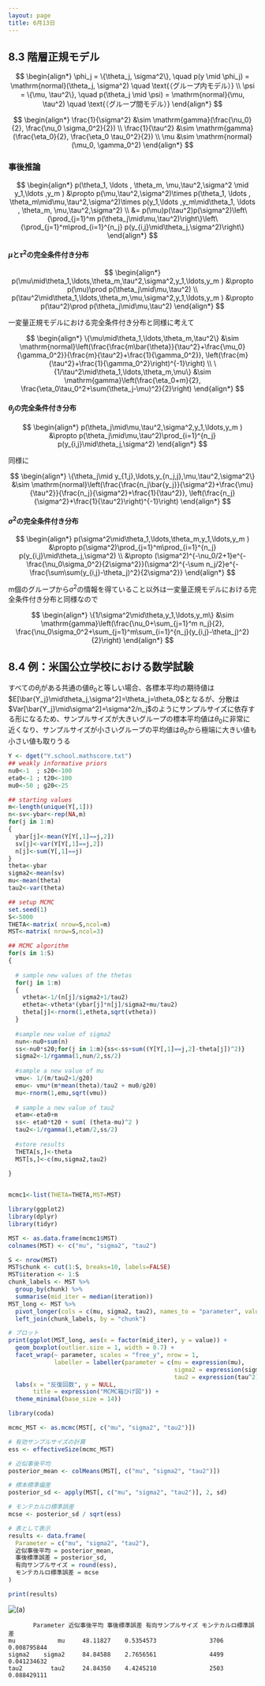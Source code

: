 ```yaml
---
layout: page
title: 6月13日
---
```


<script>
window.MathJax = {
  tex: {
    inlineMath: [['$', '$'], ['\\(', '\\)']],
    displayMath: [['$$', '$$'], ['\\[', '\\]']]
  },
  svg: {
    fontCache: 'global'
  }
};
</script>
<script async src="https://cdn.jsdelivr.net/npm/mathjax@3/es5/tex-mml-chtml.js"></script>

## 8.3 階層正規モデル

$$
\begin{align*}
\phi_j = \{\theta_j, \sigma^2\}, \quad p(y \mid \phi_j) = \mathrm{normal}(\theta_j, \sigma^2) \quad \text{（グループ内モデル）} \\
\psi = \{\mu, \tau^2\}, \quad p(\theta_j \mid \psi) = \mathrm{normal}(\mu, \tau^2) \quad \text{（グループ間モデル）}
\end{align*}
$$

$$
\begin{align*}
\frac{1}{\sigma^2} &\sim \mathrm{gamma}(\frac{\nu_0}{2}, \frac{\nu_0 \sigma_0^2}{2})  \\
\frac{1}{\tau^2} &\sim \mathrm{gamma}(\frac{\eta_0}{2}, \frac{\eta_0 \tau_0^2}{2})  \\
\mu &\sim \mathrm{normal}(\mu_0, \gamma_0^2)
\end{align*}
$$

### 事後推論

$$
\begin{align*}
p(\theta_1, \ldots , \theta_m, \mu,\tau^2,\sigma^2 \mid y_1,\ldots ,y_m )
&\propto p(\mu,\tau^2,\sigma^2)\times p(\theta_1, \ldots , \theta_m\mid\mu,\tau^2,\sigma^2)\times p(y_1,\ldots ,y_m\mid\theta_1, \ldots , \theta_m, \mu,\tau^2,\sigma^2) \\
&= p(\mu)p(\tau^2)p(\sigma^2)\left\{\prod_{j=1}^m p(\theta_j\mid\mu,\tau^2)\right\}\left\{\prod_{j=1}^m\prod_{i=1}^{n_j} p(y_{i,j}\mid\theta_j,\sigma^2)\right\}
\end{align*}
$$

#### $\mu$と$\tau^2$の完全条件付き分布

$$
\begin{align*}
p(\mu\mid\theta_1,\ldots,\theta_m,\tau^2,\sigma^2,y_1,\ldots,y_m )
&\propto p(\mu)\prod p(\theta_j\mid\mu,\tau^2) \\
p(\tau^2\mid\theta_1,\ldots,\theta_m,\mu,\sigma^2,y_1,\ldots,y_m )
&\propto p(\tau^2)\prod p(\theta_j\mid\mu,\tau^2)
\end{align*}
$$

一変量正規モデルにおける完全条件付き分布と同様に考えて

$$
\begin{align*}
\{\mu\mid\theta_1,\ldots,\theta_m,\tau^2\}
&\sim \mathrm{normal}\left(\frac{\frac{m\bar{\theta}}{\tau^2}+\frac{\mu_0}{\gamma_0^2}}{\frac{m}{\tau^2}+\frac{1}{\gamma_0^2}}, \left(\frac{m}{\tau^2}+\frac{1}{\gamma_0^2}\right)^{-1}\right) \\
\{1/\tau^2\mid\theta_1,\ldots,\theta_m,\mu\}
&\sim \mathrm{gamma}\left(\frac{\eta_0+m}{2}, \frac{\eta_0\tau_0^2+\sum(\theta_j-\mu)^2}{2}\right)
\end{align*}
$$

#### $\theta_j$の完全条件付き分布

$$
\begin{align*}
p(\theta_j\mid\mu,\tau^2,\sigma^2,y_1,\ldots,y_m )
&\propto p(\theta_j\mid\mu,\tau^2)\prod_{i=1}^{n_j} p(y_{i,j}\mid\theta_j,\sigma^2)
\end{align*}
$$

同様に

$$
\begin{align*}
\{\theta_j\mid y_{1,j},\ldots,y_{n_j,j},\mu,\tau^2,\sigma^2\}
&\sim \mathrm{normal}\left(\frac{\frac{n_j\bar{y_j}}{\sigma^2}+\frac{\mu}{\tau^2}}{\frac{n_j}{\sigma^2}+\frac{1}{\tau^2}}, \left(\frac{n_j}{\sigma^2}+\frac{1}{\tau^2}\right)^{-1}\right)
\end{align*}
$$

#### $\sigma^2$の完全条件付き分布

$$
\begin{align*}
p(\sigma^2\mid\theta_1,\ldots,\theta_m,y_1,\ldots,y_m )
&\propto p(\sigma^2)\prod_{j=1}^m\prod_{i=1}^{n_j} p(y_{i,j}\mid\theta_j,\sigma^2) \\
&\propto (\sigma^2)^{-\nu_0/2+1}e^{-\frac{\nu_0\sigma_0^2}{2\sigma^2}}(\sigma^2)^{-\sum n_j/2}e^{-\frac{\sum\sum(y_{i,j}-\theta_j)^2}{2\sigma^2}}
\end{align*}
$$

m個のグループから$\sigma^2$の情報を得ていること以外は一変量正規モデルにおける完全条件付き分布と同様なので

$$
\begin{align*}
\{1/\sigma^2\mid\theta,y_1,\ldots,y_m\}
&\sim \mathrm{gamma}\left(\frac{\nu_0+\sum_{j=1}^m n_j}{2}, \frac{\nu_0\sigma_0^2+\sum_{j=1}^m\sum_{i=1}^{n_j}(y_{i,j}-\theta_j)^2}{2}\right)
\end{align*}
$$

## 8.4 例：米国公立学校における数学試験

すべての$\theta_j$がある共通の値$\theta_0$と等しい場合、各標本平均の期待値は$E[\bar{Y_j}\mid\theta_j,\sigma^2]=\theta_j=\theta_0$となるが、分散は$Var[\bar{Y_j}\mid\sigma^2]=\sigma^2/n_j$のようにサンプルサイズに依存する形になるため、サンプルサイズが大きいグループの標本平均値は$\theta_0$に非常に近くなり、サンプルサイズが小さいグループの平均値は$\theta_0$から極端に大きい値も小さい値も取りうる

```R
Y <- dget("Y.school.mathscore.txt")
## weakly informative priors
nu0<-1  ; s20<-100
eta0<-1 ; t20<-100
mu0<-50 ; g20<-25

## starting values
m<-length(unique(Y[,1])) 
n<-sv<-ybar<-rep(NA,m) 
for(j in 1:m) 
{ 
  ybar[j]<-mean(Y[Y[,1]==j,2])
  sv[j]<-var(Y[Y[,1]==j,2])
  n[j]<-sum(Y[,1]==j) 
}
theta<-ybar
sigma2<-mean(sv)
mu<-mean(theta)
tau2<-var(theta)

## setup MCMC
set.seed(1)
S<-5000
THETA<-matrix( nrow=S,ncol=m)
MST<-matrix( nrow=S,ncol=3)

## MCMC algorithm
for(s in 1:S) 
{
  
  # sample new values of the thetas
  for(j in 1:m) 
  {
    vtheta<-1/(n[j]/sigma2+1/tau2)
    etheta<-vtheta*(ybar[j]*n[j]/sigma2+mu/tau2)
    theta[j]<-rnorm(1,etheta,sqrt(vtheta))
  }
  
  #sample new value of sigma2
  nun<-nu0+sum(n)
  ss<-nu0*s20;for(j in 1:m){ss<-ss+sum((Y[Y[,1]==j,2]-theta[j])^2)}
  sigma2<-1/rgamma(1,nun/2,ss/2)
  
  #sample a new value of mu
  vmu<- 1/(m/tau2+1/g20)
  emu<- vmu*(m*mean(theta)/tau2 + mu0/g20)
  mu<-rnorm(1,emu,sqrt(vmu)) 
  
  # sample a new value of tau2
  etam<-eta0+m
  ss<- eta0*t20 + sum( (theta-mu)^2 )
  tau2<-1/rgamma(1,etam/2,ss/2)
  
  #store results
  THETA[s,]<-theta
  MST[s,]<-c(mu,sigma2,tau2)
  
} 


mcmc1<-list(THETA=THETA,MST=MST)

library(ggplot2)
library(dplyr)
library(tidyr)

MST <- as.data.frame(mcmc1$MST)
colnames(MST) <- c("mu", "sigma2", "tau2")

S <- nrow(MST)
MST$chunk <- cut(1:S, breaks=10, labels=FALSE)
MST$iteration <- 1:S
chunk_labels <- MST %>%
  group_by(chunk) %>%
  summarise(mid_iter = median(iteration))
MST_long <- MST %>%
  pivot_longer(cols = c(mu, sigma2, tau2), names_to = "parameter", values_to = "value") %>%
  left_join(chunk_labels, by = "chunk")

# プロット
print(ggplot(MST_long, aes(x = factor(mid_iter), y = value)) +
  geom_boxplot(outlier.size = 1, width = 0.7) +
  facet_wrap(~ parameter, scales = "free_y", nrow = 1,
             labeller = labeller(parameter = c(mu = expression(mu),
                                               sigma2 = expression(sigma^2),
                                               tau2 = expression(tau^2)))) +
  labs(x = "反復回数", y = NULL,
       title = expression("MCMC箱ひげ図")) +
  theme_minimal(base_size = 14))

library(coda)

mcmc_MST <- as.mcmc(MST[, c("mu", "sigma2", "tau2")])

# 有効サンプルサイズの計算
ess <- effectiveSize(mcmc_MST)

# 近似事後平均
posterior_mean <- colMeans(MST[, c("mu", "sigma2", "tau2")])

# 標本標準偏差
posterior_sd <- apply(MST[, c("mu", "sigma2", "tau2")], 2, sd)

# モンテカルロ標準誤差
mcse <- posterior_sd / sqrt(ess)

# 表として表示
results <- data.frame(
  Parameter = c("mu", "sigma2", "tau2"),
  近似事後平均 = posterior_mean,
  事後標準誤差 = posterior_sd,
  有向サンプルサイズ = round(ess),
  モンテカルロ標準誤差 = mcse
)

print(results)
```

![(a)](/image/0613.png)

```
       Parameter 近似事後平均 事後標準誤差 有向サンプルサイズ モンテカルロ標準誤差
mu            mu     48.11827    0.5354573               3706          0.008795844
sigma2    sigma2     84.84588    2.7656561               4499          0.041234632
tau2        tau2     24.84350    4.4245210               2503          0.088429111
```